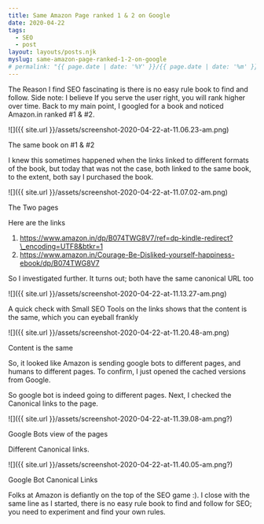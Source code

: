```yaml
---
title: Same Amazon Page ranked 1 & 2 on Google
date: 2020-04-22
tags: 
  - SEO
  - post
layout: layouts/posts.njk
myslug: same-amazon-page-ranked-1-2-on-google
# permalink: "{{ page.date | date: '%Y' }}/{{ page.date | date: '%m' }}/{{ page.date | date: '%d' }}/{{ myslug | slug }}/index.html"
---
```


The Reason I find SEO fascinating is there is no easy rule book to find and follow. Side note: I believe If you serve the user right, you will rank higher over time. Back to my main point, I googled for a book and noticed Amazon.in ranked #1 & #2.

![]({{ site.url }}/assets/screenshot-2020-04-22-at-11.06.23-am.png)

The same book on #1 & #2

I knew this sometimes happened when the links linked to different formats of the book, but today that was not the case, both linked to the same book, to the extent, both say I purchased the book.

![]({{ site.url }}/assets/screenshot-2020-04-22-at-11.07.02-am.png)

The Two pages

Here are the links

1. https://www.amazon.in/dp/B074TWG8V7/ref=dp-kindle-redirect?\_encoding=UTF8&btkr=1
2. https://www.amazon.in/Courage-Be-Disliked-yourself-happiness-ebook/dp/B074TWG8V7

So I investigated further. It turns out; both have the same canonical URL too

![]({{ site.url }}/assets/screenshot-2020-04-22-at-11.13.27-am.png)

A quick check with Small SEO Tools on the links shows that the content is the same, which you can eyeball frankly

![]({{ site.url }}/assets/screenshot-2020-04-22-at-11.20.48-am.png)

Content is the same

So, it looked like Amazon is sending google bots to different pages, and humans to different pages. To confirm, I just opened the cached versions from Google.

So google bot is indeed going to different pages. Next, I checked the Canonical links to the page.

![]({{ site.url }}/assets/screenshot-2020-04-22-at-11.39.08-am.png?)

Google Bots view of the pages

Different Canonical links.

![]({{ site.url }}/assets/screenshot-2020-04-22-at-11.40.05-am.png?)

Google Bot Canonical Links

Folks at Amazon is defiantly on the top of the SEO game :). I close with the same line as I started, there is no easy rule book to find and follow for SEO; you need to experiment and find your own rules.
